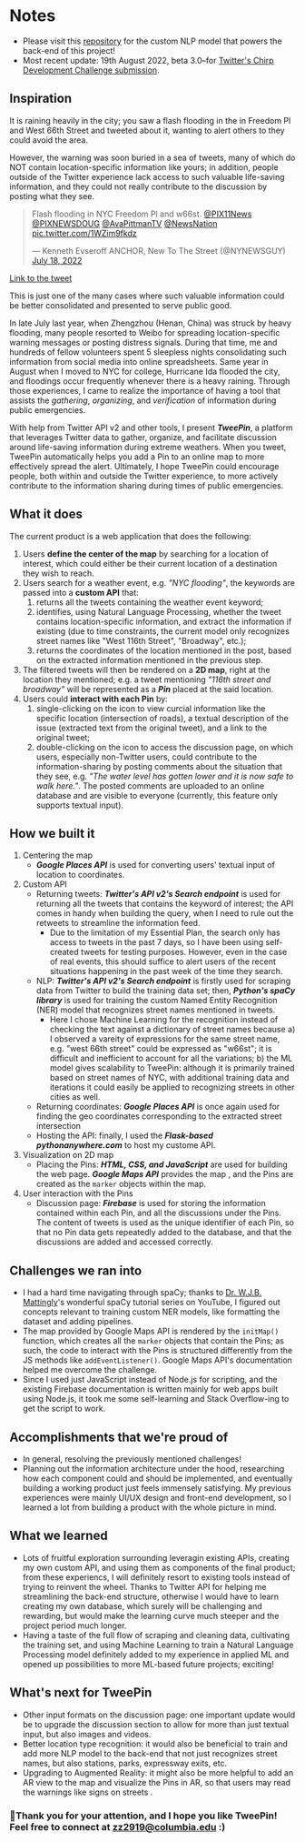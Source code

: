 # Notes
- Please visit this [repository](https://github.com/KaiserZZK/urban-NER) for the custom NLP model that powers the back-end of this project!
- Most recent update: 19th August 2022, beta 3.0–for [Twitter's Chirp Development Challenge submission](https://devpost.com/software/urban-alert-for-extreme-weathers). 

## Inspiration

It is raining heavily in the city; you saw a flash flooding in the in Freedom Pl and West 66th Street and tweeted about it, wanting to alert others to they could avoid the area. 

However, the warning was soon buried in a sea of tweets, many of which do NOT contain location-specific information like yours; in addition, people outside of the Twitter experience lack access to such valuable life-saving information, and they could not really contribute to the discussion by posting what they see.

<blockquote class="twitter-tweet"><p lang="en" dir="ltr">Flash flooding in NYC Freedom Pl and w66st. ⁦<a href="https://twitter.com/PIX11News?ref_src=twsrc%5Etfw">@PIX11News</a>⁩ ⁦<a href="https://twitter.com/PIXNEWSDOUG?ref_src=twsrc%5Etfw">@PIXNEWSDOUG</a>⁩ ⁦<a href="https://twitter.com/AvaPittmanTV?ref_src=twsrc%5Etfw">@AvaPittmanTV</a>⁩ ⁦<a href="https://twitter.com/NewsNation?ref_src=twsrc%5Etfw">@NewsNation</a>⁩ <a href="https://t.co/1WZim9fkdz">pic.twitter.com/1WZim9fkdz</a></p>&mdash; Kenneth Evseroff ANCHOR, New To The Street (@NYNEWSGUY) <a href="https://twitter.com/NYNEWSGUY/status/1549126031075954690?ref_src=twsrc%5Etfw">July 18, 2022</a></blockquote> <script async src="https://platform.twitter.com/widgets.js" charset="utf-8"></script>

[Link to the tweet](https://twitter.com/NYNEWSGUY/status/1549126031075954690)

This is just one of the many cases where such valuable information could be better consolidated and presented to serve public good. 

In late July last year, when Zhengzhou (Henan, China) was struck by heavy flooding, many people resorted to Weibo for spreading location-specific warning messages or posting distress signals. During that time, me and hundreds of fellow volunteers spent 5 sleepless nights consolidating such information from social media into online spreadsheets. Same year in August when I moved to NYC for college, Hurricane Ida flooded the city, and floodings occur frequently whenever there is a heavy raining. Through those experiences, I came to realize the importance of having a tool that assists the *gathering*, *organizing*, and *verification* of information during public emergencies.

With help from Twitter API v2 and other tools, I present ***TweePin***, a platform that leverages Twitter data to gather, organize, and facilitate discussion around life-saving information during extreme weathers. When you tweet, TweePin automatically helps you add a Pin to an online map to more effectively spread the alert. Ultimately, I hope TweePin could encourage people, both within and outside the Twitter experience, to more actively contribute to the information sharing during times of public emergencies.


## What it does
The current product is a web application that does the following:
1. Users **define the center of the map** by searching for a location of interest, which could either be their current location of a destination they wish to reach. 
2. Users search for a weather event, e.g. *"NYC flooding"*, the keywords are passed into a **custom API** that:
    1. returns all the tweets containing the weather event keyword;
    2. identifies, using Natural Language Processing, whether the tweet contains location-specific information, and extract the information if existing (due to time constraints, the current model only recognizes street names like "West 116th Street", "Broadway", etc.);
    3. returns the coordinates of the location mentioned in the post, based on the extracted information mentioned in the previous step.
3. The filtered tweets will then be rendered on a **2D map**, right at the location they mentioned; e.g. a tweet mentioning *"116th street and broadway"* will be represented as a ***Pin*** placed at the said location.
4. Users could **interact with each Pin** by: 
    1. single-clicking on the icon to view curcial information like the specific location (intersection of roads), a textual description of the issue (extracted text from the original tweet), and a link to the original tweet;
    2. double-clicking on the icon to access the discussion page, on which users, especially non-Twitter users, could contribute to the information-sharing by posting comments about the situation that they see, e.g. *"The water level has gotten lower and it is now safe to walk here."*. The posted comments are uploaded to an online database and are visible to everyone (currently, this feature only supports textual input).


## How we built it
1. Centering the map
    - ***Google Places API*** is used for converting users' textual input of location to coordinates.
2. Custom API
    - Returning tweets: ***Twitter's API v2's Search endpoint*** is used for returning all the tweets that contains the keyword of interest; the API comes in handy when building the query, when I need to rule out the retweets to streamline the information feed.
        - Due to the limitation of my Essential Plan, the search only has access to tweets in the past 7 days, so I have been using self-created tweets for testing purposes. However, even in the case of real events, this should suffice to alert users of the recent situations happening in the past week of the time they search.
    - NLP: ***Twitter's API v2's Search endpoint*** is firstly used for scraping data from Twitter to build the training data set; then, ***Python's spaCy library*** is used for training the custom Named Entity Recognition (NER) model that recognizes street names mentioned in tweets.
        - Here I chose Machine Learning for the recognition instead of checking the text against a dictionary of street names because a) I observed a vareity of expressions for the same street name, e.g. "west 66th street" could be expressed as "w66st"; it is difficult and inefficient to account for all the variations; b) the ML model gives scalability to TweePin: although it is primarily trained based on street names of NYC, with additional training data and iterations it could easily be applied to recognizing streets in other cities as well. 
    - Returning coordinates: ***Google Places API*** is once again used for finding the geo coordinates corresponding to the extracted street intersection
    - Hosting the API: finally, I used the ***Flask-based pythonanywhere.com*** to host my custome API.
3. Visualization on 2D map
    - Placing the Pins: ***HTML, CSS, and JavaScript*** are used for building the web page. ***Google Maps API*** provides the map , and the Pins are created as the ```marker``` objects within the map.
4. User interaction with the Pins
    - Discussion page: ***Firebase*** is used for storing the information contained within each Pin, and all the discussions under the Pins. The content of tweets is used as the unique identifier of each Pin, so that no Pin data gets repeatedly added to the database, and that the discussions are added and accessed correctly.


## Challenges we ran into
- I had a hard time navigating through spaCy; thanks to [Dr. W.J.B. Mattingly](https://www.youtube.com/c/PythonTutorialsforDigitalHumanities/videos)'s wonderful spaCy tutorial series on YouTube, I figured out concepts relevant to training custom NER models, like formatting the dataset and adding pipelines. 
- The map provided by Google Maps API is rendered by the ```initMap()``` function, which creates all the ```marker``` objects that contain the Pins; as such, the code to interact with the Pins is structured differently from the JS methods like ```addEventListener()```. Google Maps API's documentation helped me overcome the challenge.
- Since I used just JavaScript instead of Node.js for scripting, and the existing Firebase documentation is written mainly for web apps built using Node.js, it took me some self-learning and Stack Overflow-ing to get the script to work.


## Accomplishments that we're proud of
- In general, resolving the previously mentioned challenges!
- Planning out the information architecture under the hood, researching how each component could and should be implemented, and eventually building a working product just feels immensely satisfying. My previous experiences were mainly UI/UX design and front-end development, so I learned a lot from building a product with the whole picture in mind.


## What we learned
- Lots of fruitful exploration surrounding leveragin existing APIs, creating my own custom API, and using them as components of the final product; from these experiencs, I will definitely resort to existing tools instead of trying to reinvent the wheel. Thanks to Twitter API for helping me streamlining the back-end structure, otherwise I would have to learn creating my own database, which surely will be challenging and rewarding, but would make the learning curve much steeper and the project period much longer.
- Having a taste of the full flow of scraping and cleaning data, cultivating the training set, and using Machine Learning to train a Natural Language Processing model definitely added to my experience in applied ML and opened up possibilities to more ML-based future projects; exciting!


## What's next for TweePin
- Other input formats on the discussion page: one important update would be to upgrade the discussion section to allow for more than just textual input, but also images and videos. 
- Better location type recognition: it would also be beneficial to train and add more NLP model to the back-end that not just recognizes street names, but also stations, parks, expressway exits, etc.
- Upgrading to Augmented Reality: it might also be more helpful to add an AR view to the map and visualize the Pins in AR, so that users may read the warnings like signs on streets .


### 📍Thank you for your attention, and I hope you like TweePin! Feel free to connect at [zz2919@columbia.edu](mailto:zz2919@columbia.edu) :) 
